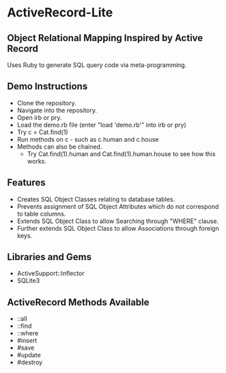 # ActiveRecord-Lite

## Object Relational Mapping Inspired by Active Record

Uses Ruby to generate SQL query code via meta-programming.

## Demo Instructions

- Clone the repository.
- Navigate into the repository.
- Open irb or pry.
- Load the demo.rb file (enter "load 'demo.rb'" into irb or pry)
- Try c = Cat.find(1)
- Run methods on c - such as c.human and c.house
- Methods can also be chained.
    - Try Cat.find(1).human and Cat.find(1).human.house to see how this works.

##  Features

- Creates SQL Object Classes relating to database tables.
- Prevents assignment of SQL Object Attributes which do not correspond to table columns.
- Extends SQL Object Class to allow Searching through "WHERE" clause.
- Further extends SQL Object Class to allow Associations through foreign keys.

## Libraries and Gems
- ActiveSupport::Inflector
- SQLite3

## ActiveRecord Methods Available
- ::all
- ::find
- ::where
- #insert
- #save
- #update
- #destroy
